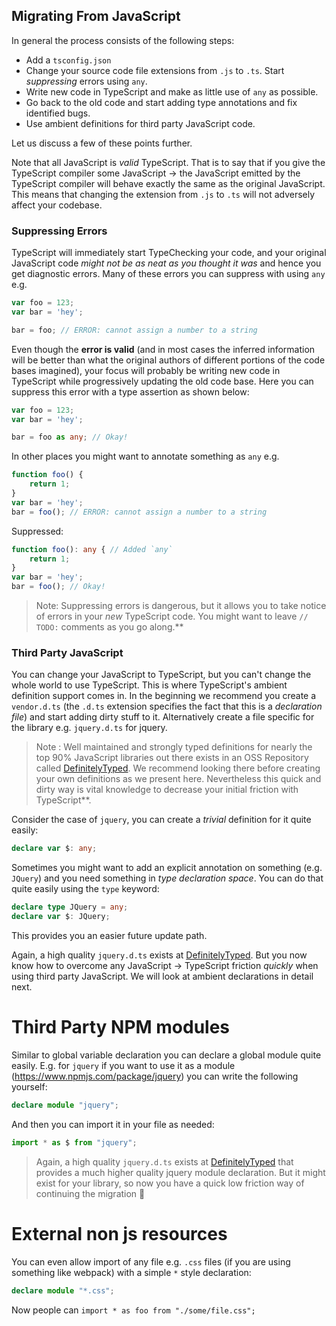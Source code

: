 ## Migrating From JavaScript

In general the process consists of the following steps:

* Add a `tsconfig.json`
* Change your source code file extensions from `.js` to `.ts`. Start *suppressing* errors using `any`.
* Write new code in TypeScript and make as little use of `any` as possible.
* Go back to the old code and start adding type annotations and fix identified bugs.
* Use ambient definitions for third party JavaScript code.

Let us discuss a few of these points further.

Note that all JavaScript is *valid* TypeScript. That is to say that if you give the TypeScript compiler some JavaScript -> the JavaScript emitted by the TypeScript compiler will behave exactly the same as the original JavaScript. This means that changing the extension from `.js` to `.ts` will not adversely affect your codebase.

### Suppressing Errors
TypeScript will immediately start TypeChecking your code, and your original JavaScript code *might not be as neat as you thought it was* and hence you get diagnostic errors. Many of these errors you can suppress with using `any` e.g.

```ts
var foo = 123;
var bar = 'hey';

bar = foo; // ERROR: cannot assign a number to a string
```

Even though the **error is valid** (and in most cases the inferred information will be better than what the original authors of different portions of the code bases imagined), your focus will probably be writing new code in TypeScript while progressively updating the old code base. Here you can suppress this error with a type assertion as shown below:

```ts
var foo = 123;
var bar = 'hey';

bar = foo as any; // Okay!
```

In other places you might want to annotate something as `any` e.g.

```ts
function foo() {
    return 1;
}
var bar = 'hey';
bar = foo(); // ERROR: cannot assign a number to a string
```

Suppressed:

```ts
function foo(): any { // Added `any`
    return 1;
}
var bar = 'hey';
bar = foo(); // Okay!
```

> Note: Suppressing errors is dangerous, but it allows you to take notice of errors in your *new* TypeScript code. You might want to leave `// TODO:` comments as you go along.**

### Third Party JavaScript
You can change your JavaScript to TypeScript, but you can't change the whole world to use TypeScript. This is where TypeScript's ambient definition support comes in. In the beginning we recommend you create a `vendor.d.ts` (the `.d.ts` extension specifies the fact that this is a *declaration file*) and start adding dirty stuff to it. Alternatively create a file specific for the library e.g. `jquery.d.ts` for jquery.

> Note : Well maintained and strongly typed definitions for nearly the top 90% JavaScript libraries out there exists in an OSS Repository called [DefinitelyTyped](https://github.com/borisyankov/DefinitelyTyped). We recommend looking there before creating your own definitions as we present here. Nevertheless this quick and dirty way is vital knowledge to decrease your initial friction with TypeScript**.

Consider the case of `jquery`, you can create a *trivial* definition for it quite easily:

```ts
declare var $: any;
```

Sometimes you might want to add an explicit annotation on something (e.g. `JQuery`) and you need something in *type declaration space*. You can do that quite easily using the `type` keyword:

```ts
declare type JQuery = any;
declare var $: JQuery;
```

This provides you an easier future update path.

Again, a high quality `jquery.d.ts` exists at [DefinitelyTyped](https://github.com/borisyankov/DefinitelyTyped). But you now know how to overcome any JavaScript -> TypeScript friction *quickly* when using third party JavaScript. We will look at ambient declarations in detail next.


# Third Party NPM modules

Similar to global variable declaration you can declare a global module quite easily. E.g. for `jquery` if you want to use it as a module (https://www.npmjs.com/package/jquery) you can write the following yourself: 

```ts
declare module "jquery";
```

And then you can import it in your file as needed: 

```ts
import * as $ from "jquery";
```

> Again, a high quality `jquery.d.ts` exists at [DefinitelyTyped](https://github.com/borisyankov/DefinitelyTyped) that provides a much higher quality jquery module declaration. But it might exist for your library, so now you have a quick low friction way of continuing the migration 🌹

# External non js resources

You can even allow import of any file e.g. `.css` files (if you are using something like webpack) with a simple `*` style declaration: 
```ts
declare module "*.css";
```

Now people can `import * as foo from "./some/file.css";`
